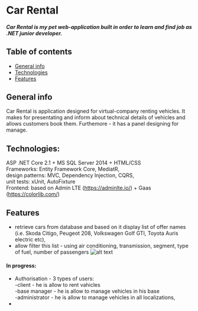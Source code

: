 # Car Rental
##### Car Rental is my pet web-application built in order to learn and find job as .NET junior developer.  

## Table of contents
* [General info](#general-info)
* [Technologies](#technologies)
* [Features](#features)

## General info
Car Rental is application designed for virtual-company renting vehicles. It makes for presentating and inform about technical details of vehicles and allows customers book them. Furthemore - it has a panel designing for manage.

## Technologies: 
ASP .NET Core 2.1 + MS SQL Server 2014 + HTML/CSS \
Frameworks: Entity Framework Core, MediatR, \
design patterns: MVC, Dependency Injection, CQRS, \
unit tests: xUnit, AutoFixture \
Frontend: based on Admin LTE (https://adminlte.io/) + Gaas (https://colorlib.com/) 

## Features
* retrieve cars from database and based on it display list of offer names (i.e. Skoda Citigo, Peugeot 208, Volkswagen Golf GTI, Toyota Auris electric etc), 
* allow filter this list - using air conditioning, transmission, segment, type of fuel, number of passengers
![alt text][CarsListForCustomers]
#### In progress:
* Authorisation - 3 types of users: \
-client - he is allow to rent vahicles \
-base manager - he is allow to manage vehicles in his base \
-administrator - he is allow to manage vehicles in all localizations, 
*


[CarsListForCustomers]: https://github.com/mjxxx1/Car-Rental/tree/master/CarRental/wwwroot/img/App%20screens/CarsList.png "CarsListForCustomers"
